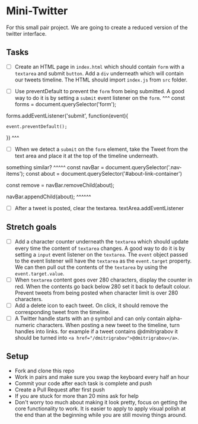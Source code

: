 # Mini-Twitter

For this small pair project. We are going to create a reduced version of the twitter interface.

## Tasks

- [ ] Create an HTML page in `index.html` which should contain `form` with a `textarea` and submit `button`. Add a `div` underneath which will contain our tweets 
timeline. The HTML should import `index.js` from `src` folder.

- [ ] Use preventDefault to prevent the `form` from being submitted. A good way to do it is by setting a `submit` event listener on the `form`.
^^^  const forms = document.querySelector('form'); 

forms.addEventListener('submit', function(event){
    
    event.preventDefault();

}) ^^^


- [ ] When we detect a `submit` on the `form` element, take the Tweet from the text area and place it at the top of the timeline underneath.

something similar? ^^^^^ const navBar = document.querySelector('.nav-items'); 
const about = document.querySelector('#about-link-container')

const remove = navBar.removeChild(about); 

navBar.appendChild(about);  ^^^^^^





- [ ] After a tweet is posted, clear the textarea.
textArea.addEventListener

## Stretch goals

- [ ] Add a character counter underneath the `textarea` which should update every time the content of `textarea` changes. A good way to do it is by setting a `input` event listener on the `textarea`. The `event` object passed to the event listener will have the `textarea` as the `event.target` property. We can then pull out the contents of the `textarea` by using the `event.target.value`.
- [ ] When `textarea` content goes over 280 characters, display the counter in red. When the contents go back below 280 set it back to default colour. Prevent tweets from being posted when character limit is over 280 characters.
- [ ] Add a delete icon to each tweet. On click, it should remove the corresponding tweet from the timeline.
- [ ] A Twitter handle starts with an `@` symbol and can only contain alpha-numeric characters. When posting a new tweet to the timeline, turn handles into links. for example if a tweet contains @dmitrigrabov it should be turned into `<a href="/dmitrigrabov">@dmitrigrabov</a>`.

## Setup

- Fork and clone this repo
- Work in pairs and make sure you swap the keyboard every half an hour
- Commit your code after each task is complete and push
- Create a Pull Request after first push
- If you are stuck for more than 20 mins ask for help
- Don't worry too much about making it look pretty, focus on getting the core functionality to work. It is easier to apply to apply visual polish at the end than at the beginning while you are still moving things around.
